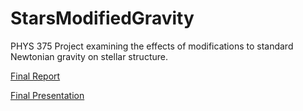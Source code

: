 # StarsModifiedGravity
PHYS 375 Project examining the effects of modifications to standard Newtonian gravity on stellar structure.

[Final Report](/presentation/Final_Report.pdf)

[Final Presentation](/presentation/Final_Presentation.pdf)
